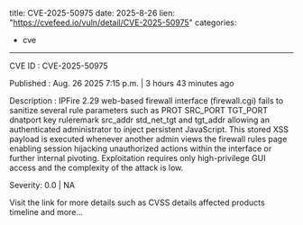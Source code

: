  
title: CVE-2025-50975
date: 2025-8-26
lien: "https://cvefeed.io/vuln/detail/CVE-2025-50975"
categories:
  - cve
---

CVE ID : CVE-2025-50975

Published :  Aug. 26
2025
7:15 p.m. | 3 hours
43 minutes ago

Description : IPFire 2.29 web-based firewall interface (firewall.cgi) fails to sanitize several rule parameters such as PROT
SRC_PORT
TGT_PORT
dnatport
key
ruleremark
src_addr
std_net_tgt
and tgt_addr
allowing an authenticated administrator to inject persistent JavaScript. This stored XSS payload is executed whenever another admin views the firewall rules page
enabling session hijacking
unauthorized actions within the interface
or further internal pivoting. Exploitation requires only high-privilege GUI access
and the complexity of the attack is low.

Severity: 0.0 | NA

Visit the link for more details
such as CVSS details
affected products
timeline
and more...
